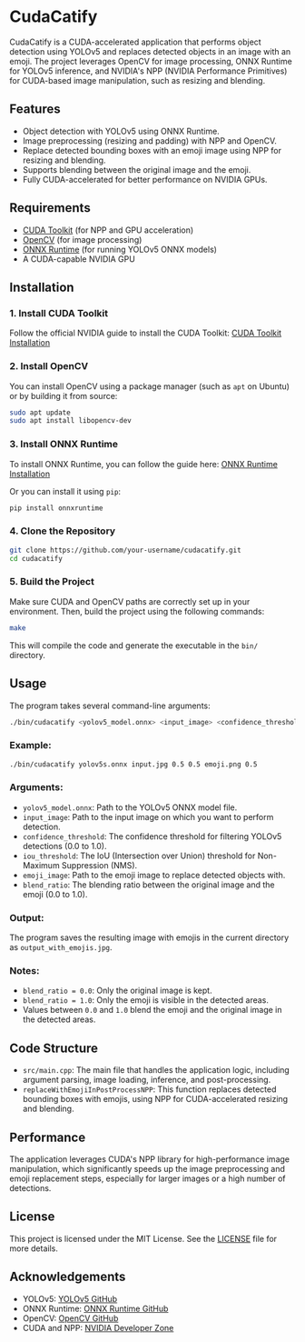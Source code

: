 
# CudaCatify

CudaCatify is a CUDA-accelerated application that performs object detection using YOLOv5 and replaces detected objects in an image with an emoji. The project leverages OpenCV for image processing, ONNX Runtime for YOLOv5 inference, and NVIDIA's NPP (NVIDIA Performance Primitives) for CUDA-based image manipulation, such as resizing and blending.

## Features
- Object detection with YOLOv5 using ONNX Runtime.
- Image preprocessing (resizing and padding) with NPP and OpenCV.
- Replace detected bounding boxes with an emoji image using NPP for resizing and blending.
- Supports blending between the original image and the emoji.
- Fully CUDA-accelerated for better performance on NVIDIA GPUs.

## Requirements

- [CUDA Toolkit](https://developer.nvidia.com/cuda-toolkit) (for NPP and GPU acceleration)
- [OpenCV](https://opencv.org/) (for image processing)
- [ONNX Runtime](https://github.com/microsoft/onnxruntime) (for running YOLOv5 ONNX models)
- A CUDA-capable NVIDIA GPU

## Installation

### 1. Install CUDA Toolkit
Follow the official NVIDIA guide to install the CUDA Toolkit: [CUDA Toolkit Installation](https://developer.nvidia.com/cuda-downloads)

### 2. Install OpenCV
You can install OpenCV using a package manager (such as `apt` on Ubuntu) or by building it from source:

```bash
sudo apt update
sudo apt install libopencv-dev
```

### 3. Install ONNX Runtime
To install ONNX Runtime, you can follow the guide here: [ONNX Runtime Installation](https://onnxruntime.ai/docs/build/)

Or you can install it using `pip`:

```bash
pip install onnxruntime
```

### 4. Clone the Repository

```bash
git clone https://github.com/your-username/cudacatify.git
cd cudacatify
```

### 5. Build the Project

Make sure CUDA and OpenCV paths are correctly set up in your environment. Then, build the project using the following commands:

```bash
make
```

This will compile the code and generate the executable in the `bin/` directory.

## Usage

The program takes several command-line arguments:

```bash
./bin/cudacatify <yolov5_model.onnx> <input_image> <confidence_threshold> <iou_threshold> <emoji_image> <blend_ratio>
```

### Example:

```bash
./bin/cudacatify yolov5s.onnx input.jpg 0.5 0.5 emoji.png 0.5
```

### Arguments:

- `yolov5_model.onnx`: Path to the YOLOv5 ONNX model file.
- `input_image`: Path to the input image on which you want to perform detection.
- `confidence_threshold`: The confidence threshold for filtering YOLOv5 detections (0.0 to 1.0).
- `iou_threshold`: The IoU (Intersection over Union) threshold for Non-Maximum Suppression (NMS).
- `emoji_image`: Path to the emoji image to replace detected objects with.
- `blend_ratio`: The blending ratio between the original image and the emoji (0.0 to 1.0).

### Output:

The program saves the resulting image with emojis in the current directory as `output_with_emojis.jpg`.

### Notes:
- `blend_ratio = 0.0`: Only the original image is kept.
- `blend_ratio = 1.0`: Only the emoji is visible in the detected areas.
- Values between `0.0` and `1.0` blend the emoji and the original image in the detected areas.

## Code Structure

- `src/main.cpp`: The main file that handles the application logic, including argument parsing, image loading, inference, and post-processing.
- `replaceWithEmojiInPostProcessNPP`: This function replaces detected bounding boxes with emojis, using NPP for CUDA-accelerated resizing and blending.

## Performance

The application leverages CUDA's NPP library for high-performance image manipulation, which significantly speeds up the image preprocessing and emoji replacement steps, especially for larger images or a high number of detections.

## License

This project is licensed under the MIT License. See the [LICENSE](LICENSE) file for more details.

## Acknowledgements

- YOLOv5: [YOLOv5 GitHub](https://github.com/ultralytics/yolov5)
- ONNX Runtime: [ONNX Runtime GitHub](https://github.com/microsoft/onnxruntime)
- OpenCV: [OpenCV GitHub](https://github.com/opencv/opencv)
- CUDA and NPP: [NVIDIA Developer Zone](https://developer.nvidia.com/)
